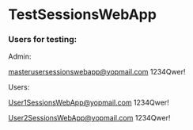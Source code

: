 # TestSessionsWebApp



### Users for testing:

Admin:

masterusersessionswebapp@yopmail.com
1234Qwer!


Users:

User1SessionsWebApp@yopmail.com
1234Qwer!

User2SessionsWebApp@yopmail.com
1234Qwer!